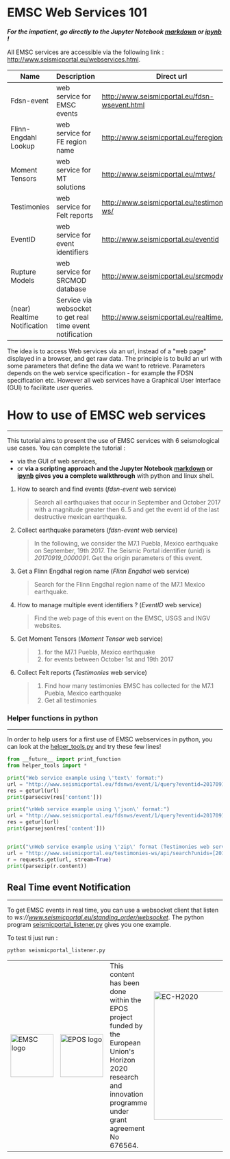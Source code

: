 # EMSC Web Services 101

___For the impatient, go directly to the **Jupyter Notebook** [markdown](emsc_services/emsc_services.md) or [ipynb](emsc_services/emsc_services.ipynb) !___

All EMSC services are accessible via the following link : http://www.seismicportal.eu/webservices.html. 

| Name | Description | Direct url |
| --- | --- | --- | 
| Fdsn-event | web service for EMSC events | http://www.seismicportal.eu/fdsn-wsevent.html |
| Flinn-Engdahl Lookup | web service for FE region name | http://www.seismicportal.eu/feregions.html |
| Moment Tensors | web service for MT solutions |  http://www.seismicportal.eu/mtws/ |
| Testimonies | web service for Felt reports | http://www.seismicportal.eu/testimonies-ws/ |
| EventID | web service for event identifiers| http://www.seismicportal.eu/eventid |
| Rupture Models | web service for SRCMOD database | http://www.seismicportal.eu/srcmodws |
| (near) Realtime Notification | Service via websocket to get real time event notification | http://www.seismicportal.eu/realtime.html |

The idea is to access Web services via an url, instead of a "web page" displayed in a browser, and get raw data. The principle is to build an url with some parameters that define the data we want to retrieve.
Parameters depends on the web service specification - for example the FDSN specification etc. However all web services have a Graphical User Interface (GUI) to facilitate user queries.

# How to use of EMSC web services
---

This tutorial aims to present the use of EMSC services with 6 seismological use cases. You can complete the tutorial :
 * via the GUI of web services,
 * or **via a scripting approach and the Jupyter Notebook [markdown](emsc_services/emsc_services.md) or [ipynb](emsc_services/emsc_services.ipynb) gives you a complete walkthrough** with python and linux shell.

 1. How to search and find events (*fdsn-event* web service)
	> Search all earthquakes that occur in September and October 2017 with a magnitude greater then 6..5 and get the event id of the last destructive mexican earthquake.

 2. Collect earthquake parameters (*fdsn-event* web service)
    > In the following, we consider the M7.1 Puebla, Mexico earthquake on September, 19th 2017. The Seismic Portal identifier (unid) is *20170919_0000091*.
	> Get the origin parameters of this event.

 3. Get a Flinn Engdhal region name (*Flinn Engdhal* web service)
	> Search for the Flinn Engdhal region name of the M7.1 Mexico earthquake.

 4. How to manage multiple event identifiers ? (*EventID* web service) 
    > Find the web page of this event on the EMSC, USGS and INGV websites.
	
 5. Get Moment Tensors (*Moment Tensor* web service)
	 > 1. for the M7.1 Puebla, Mexico earthquake
	 > 2. for events between October 1st and 19th 2017

 6. Collect Felt reports (*Testimonies* web service)
	 > 1. Find how many testimonies EMSC has collected for the  M7.1 Puebla, Mexico earthquake
	 > 2. Get all testimonies

### Helper functions in python
---
In order to help users for a first use of EMSC webservices in python, you can look at the [helper_tools.py](helper_tools.py) and try these few lines!
```python
from __future__ import print_function
from helper_tools import *

print("Web service example using \'text\' format:")
url = "http://www.seismicportal.eu/fdsnws/event/1/query?eventid=20170919_0000091&format=text"
res = geturl(url)
print(parsecsv(res['content']))

print("\nWeb service example using \'json\' format:")
url = "http://www.seismicportal.eu/fdsnws/event/1/query?eventid=20170919_0000091&format=json"
res = geturl(url)
print(parsejson(res['content']))


print("\nWeb service example using \'zip\' format (Testimonies web service):")
url = "http://www.seismicportal.eu/testimonies-ws/api/search?unids=[20170919_0000091]&includeTestimonies=true"
r = requests.get(url, stream=True)
print(parsezip(r.content))

```


## Real Time event Notification
---
To get EMSC events in real time, you can use a websocket client that listen to *ws://www.seismicportal.eu/standing_order/websocket*. The python program [seismicportal_listener.py](seismicportal_listener.py) gives you one example. 

To test ti just run :

```python seismicportal_listener.py```


|  | |  | |
| --- | --- | --- | --- |
| <img src="img/emsc-logo-new-200.png" alt="EMSC logo" width="100" > | <img src="img/EPOS_logo_crop.png" alt="EPOS logo" width="100" > | This content has been done within the EPOS project funded by the European Union's Horizon 2020 research and innovation programme under grant agreement No 676564.| <img src="img/EC-H2020.png" alt="EC-H2020"  width="300" > |
